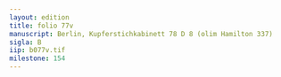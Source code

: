 ```yaml
---
layout: edition
title: folio 77v
manuscript: Berlin, Kupferstichkabinett 78 D 8 (olim Hamilton 337)
sigla: B
iip: b077v.tif
milestone: 154
---
```

